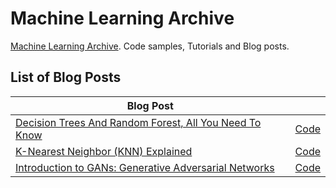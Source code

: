 # Machine Learning Archive
[Machine Learning Archive](https://www.mlarhive.com). Code samples, Tutorials and Blog posts. 

## List of Blog Posts
| Blog Post | |
| ------------- |:-------------|
|[Decision Trees And Random Forest, All You Need To Know](https://mlarchive.com/machine-learning/decision-trees-and-random-forest-all-you-need-to-know/) | [Code](https://github.com/Yousef-Hesham/Machine-Learning-Archive/tree/main/Decision-Trees-and-Random-Forest) |
|[K-Nearest Neighbor (KNN) Explained](https://mlarchive.com/machine-learning/k-nearest-neighbor-knn-explained/) | [Code](https://github.com/Yousef-Hesham/Machine-Learning-Archive/tree/main/K-Nearest-Neighbors) |
|[Introduction to GANs: Generative Adversarial Networks](https://mlarchive.com/deep-learning/introduction-to-generative-adversarial-networks/)|[Code](https://github.com/Yousef-Hesham/Machine-Learning-Archive/tree/main/Introduction-to-GANs-Generative-Adversarial-Networks)|
